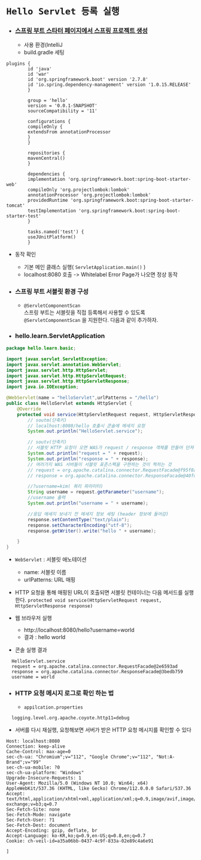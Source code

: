  # `Hello Servlet 등록 실행`
 
- ### [스프링 부트 스타터 페이지에서 스프링 프로젝트 생성](https://start.spring.io/)
  - 사용 환경(lntelliJ
  -  build.gradle 세팅
```
plugins {
        id 'java'
        id 'war'
        id 'org.springframework.boot' version '2.7.8'
        id 'io.spring.dependency-management' version '1.0.15.RELEASE'
        }

        group = 'hello'
        version = '0.0.1-SNAPSHOT'
        sourceCompatibility = '11'

        configurations {
        compileOnly {
        extendsFrom annotationProcessor
        }
        }

        repositories {
        mavenCentral()
        }

        dependencies {
        implementation 'org.springframework.boot:spring-boot-starter-web'
        compileOnly 'org.projectlombok:lombok'
        annotationProcessor 'org.projectlombok:lombok'
        providedRuntime 'org.springframework.boot:spring-boot-starter-tomcat'
        testImplementation 'org.springframework.boot:spring-boot-starter-test'
        }

        tasks.named('test') {
        useJUnitPlatform()
        }
```

- 동작 확인
  - 기본 메인 클래스 실행( `ServletApplication.main()` )
  - localhost:8080 호출 ->  Whitelabel Error Page가 나오면 정상 동작

- ### 스프링 부트 서블릿 환경 구성
  - `@ServletComponentScan`<br>
    스프링 부트는 서블릿을 직접 등록해서 사용할 수 있도록 `@ServletComponentScan` 을 지원한다. 다음과 같이 추가하자.<br>

- ### hello.learn.ServletApplication
```java
package hello.learn.basic;

import javax.servlet.ServletException;
import javax.servlet.annotation.WebServlet;
import javax.servlet.http.HttpServlet;
import javax.servlet.http.HttpServletRequest;
import javax.servlet.http.HttpServletResponse;
import java.io.IOException;

@WebServlet(name = "helloServlet",urlPatterns = "/hello")
public class HelloServlet extends HttpServlet {
    @Override
    protected void service(HttpServletRequest request, HttpServletResponse response) throws ServletException, IOException {
        // soutm(단축키)
        // localhost:8080/hello 호출시 콘솔에 메세지 요청
        System.out.println("HelloServlet.service");

        // soutv(단축키)
        // 서블릿 HTTP 요청이 오면 WAS가 request / response 객체를 만들어 던져 준다.
        System.out.println("request = " + request);
        System.out.println("response = " + response);
        // 여러가지 WAS 서버들이 서블릿 표준스펙을 구현하는 것이 찍히는 것
        // request = org.apache.catalina.connector.RequestFacade@f95f8a4
        // response = org.apache.catalina.connector.ResponseFacade@40fdd60f

        //?username=kim( 쿼리 파라미터)
        String username = request.getParameter("username");
        //username 출력
        System.out.println("username = " + username);

        //응답 메세지 보내기 전 메세지 정보 세팅 (header 정보에 들어감)
        response.setContentType("text/plain");
        response.setCharacterEncoding("utf-8");
        response.getWriter().write("hello " + username);

    }
}
```
- `WebServlet` : 서블릿 애노테이션
  - name: 서블릿 이름
  - urlPatterns: URL 매핑
- HTTP 요청을 통해 매핑된 URL이 호출되면 서블릿 컨테이너는 다음 메서드를 실행한다.
`protected void service(HttpServletRequest request, HttpServletResponse response)`

- 웹 브라우저 실행 
  - http://localhost:8080/hello?username=world
  - 결과 : hello world
- 콘솔 실행 결과
```
  HelloServlet.service
  request = org.apache.catalina.connector.RequestFacade@2e6593ad
  response = org.apache.catalina.connector.ResponseFacade@3bedb759
  username = world
```

- ### HTTP 요청 메시지 로그로 확인 하는 법
  - `appilcation.properties`
```properties
  logging.level.org.apache.coyote.http11=debug
```
  - 서버를 다시 재실행, 요청해보면 서버가 받은 HTTP 요청 메시지를 확인할 수 있다
```
Host: localhost:8080
Connection: keep-alive
Cache-Control: max-age=0
sec-ch-ua: "Chromium";v="112", "Google Chrome";v="112", "Not:A-Brand";v="99"
sec-ch-ua-mobile: ?0
sec-ch-ua-platform: "Windows"
Upgrade-Insecure-Requests: 1
User-Agent: Mozilla/5.0 (Windows NT 10.0; Win64; x64) AppleWebKit/537.36 (KHTML, like Gecko) Chrome/112.0.0.0 Safari/537.36
Accept: text/html,application/xhtml+xml,application/xml;q=0.9,image/avif,image/webp,image/apng,*/*;q=0.8,application/signed-exchange;v=b3;q=0.7
Sec-Fetch-Site: none
Sec-Fetch-Mode: navigate
Sec-Fetch-User: ?1
Sec-Fetch-Dest: document
Accept-Encoding: gzip, deflate, br
Accept-Language: ko-KR,ko;q=0.9,en-US;q=0.8,en;q=0.7
Cookie: ch-veil-id=a35a06bb-0437-4c9f-833a-02e89c4a6e91

]
```